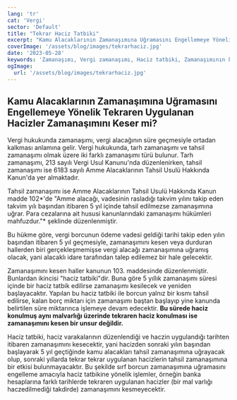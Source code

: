 ```yaml
---
lang: 'tr'
cat: 'Vergi'
sector: 'Default'
title: "Tekrar Haciz Tatbiki"
excerpt: "Kamu Alacaklarının Zamanaşımına Uğramasını Engellemeye Yönelik Tekraren Uygulanan Hacizler Zamanaşımını Keser mi?"
coverImage: '/assets/blog/images/tekrarhaciz.jpg'
date: '2023-05-28'
keywords: 'Zamanaşımı, Vergi zamanaşımı, Haciz tatbiki, Zamanaşımının kesilmesi'
ogImage:
  url: '/assets/blog/images/tekrarhaciz.jpg'
---
```


## Kamu Alacaklarının Zamanaşımına Uğramasını Engellemeye Yönelik Tekraren Uygulanan Hacizler Zamanaşımını Keser mi?

Vergi hukukunda zamanaşımı, vergi alacağının süre geçmesiyle ortadan kalkması anlamına gelir. Vergi hukukunda, tarh zamanaşımı ve tahsil zamanaşımı olmak üzere iki farklı zamanaşımı türü bulunur. Tarh zamanaşımı, 213 sayılı Vergi Usul Kanunu'nda düzenlenirken, tahsil zamanaşımı ise 6183 sayılı Amme Alacaklarının Tahsil Usulü Hakkında Kanun'da yer almaktadır.

Tahsil zamanaşımı ise Amme Alacaklarının Tahsil Usulü Hakkında Kanun madde 102*'de "Amme alacağı, vadesinin rasladığı takvim yılını takip eden takvim yılı başından itibaren 5 yıl içinde tahsil edilmezse zamanaşımına uğrar. Para cezalarına ait hususi kanunlarındaki zamanaşımı hükümleri mahfuzdur."* şeklinde düzenlenmiştir.

Bu hükme göre, vergi borcunun ödeme vadesi geldiği tarihi takip eden yılın başından itibaren 5 yıl geçmesiyle, zamanaşımını kesen veya durduran hallerden biri gerçekleşmemişse vergi alacağı zamanaşımına uğramış olacak, yani alacaklı idare tarafından talep edilemez bir hale gelecektir.

Zamanaşımını kesen haller kanunun 103. maddesinde düzenlenmiştir. Bunlardan ikincisi "haciz tatbiki"dir. Buna göre 5 yıllık zamanaşımı süresi içinde bir haciz tatbik edilirse zamanaşımı kesilecek ve yeniden başlayacaktır. Yapılan bu haciz tatbiki ile borcun yalnız bir kısmı tahsil edilirse, kalan borç miktarı için zamanaşımı baştan başlayıp yine kanunda belirtilen süre miktarınca işlemeye devam edecektir. **Bu sürede haciz konulmuş aynı malvarlığı üzerinde tekraren haciz konulması ise zamanaşımını kesen bir unsur değildir.**

Haciz tatbiki, haciz varakalarının düzenlendiği ve haczin uygulandığı tarihten itibaren zamanaşımını kesecektir, yani hacizden sonraki yılın başından başlayarak 5 yıl geçtiğinde kamu alacakları tahsil zamanaşımına uğrayacak olup, sonraki yıllarda tekrar tekrar uygulanan hacizlerin tahsil zamanaşımına bir etkisi bulunmayacaktır. Bu şekilde sırf borcun zamanaşımına uğramasını engelleme amacıyla haciz tatbikine yönelik işlemler, örneğin banka hesaplarına farklı tarihlerde tekraren uygulanan hacizler (bir mal varlığı haczedilmediği takdirde) zamanaşımını kesmeyecektir.
